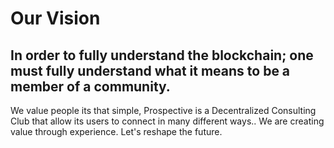 # Our Vision 
## In order to fully understand the blockchain; one must fully understand what it means to be a member of a community.

We value people its that simple, Prospective is a Decentralized Consulting Club that allow its users to connect in many different ways.. We are creating value through experience. Let's reshape the future.  
